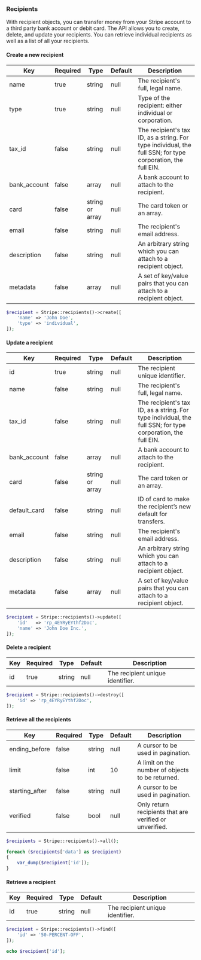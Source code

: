 ### Recipients

With recipient objects, you can transfer money from your Stripe account to a third party bank account or debit card. The API allows you to create, delete, and update your recipients. You can retrieve individual recipients as well as a list of all your recipients.

#### Create a new recipient

Key          | Required | Type            | Default | Description
------------ | -------- | --------------- | ------- | --------------------------
name         | true     | string          | null    | The recipient's full, legal name.
type         | true     | string          | null    | Type of the recipient: either individual or corporation.
tax_id       | false    | string          | null    | The recipient's tax ID, as a string. For type individual, the full SSN; for type corporation, the full EIN.
bank_account | false    | array           | null    | A bank account to attach to the recipient.
card         | false    | string or array | null    | The card token or an array.
email        | false    | string          | null    | The recipient's email address.
description  | false    | string          | null    | An arbitrary string which you can attach to a recipient object.
metadata     | false    | array           | null    | A set of key/value pairs that you can attach to a recipient object.

```php
$recipient = Stripe::recipients()->create([
	'name' => 'John Doe',
	'type' => 'individual',
]);
```

#### Update a recipient

Key          | Required | Type            | Default | Description
------------ | -------- | --------------- | ------- | --------------------------
id           | true     | string          | null    | The recipient unique identifier.
name         | false    | string          | null    | The recipient's full, legal name.
tax_id       | false    | string          | null    | The recipient's tax ID, as a string. For type individual, the full SSN; for type corporation, the full EIN.
bank_account | false    | array           | null    | A bank account to attach to the recipient.
card         | false    | string or array | null    | The card token or an array.
default_card | false    | string          | null    | ID of card to make the recipient’s new default for transfers.
email        | false    | string          | null    | The recipient's email address.
description  | false    | string          | null    | An arbitrary string which you can attach to a recipient object.
metadata     | false    | array           | null    | A set of key/value pairs that you can attach to a recipient object.

```php
$recipient = Stripe::recipients()->update([
	'id'   => 'rp_4EYRyEYthf2Doc',
	'name' => 'John Doe Inc.',
]);
```

#### Delete a recipient

Key | Required | Type   | Default | Description
--- | -------- | ------ | ------- | --------------------------------------------
id  | true     | string | null    | The recipient unique identifier.

```php
$recipient = Stripe::recipients()->destroy([
	'id' => 'rp_4EYRyEYthf2Doc',
]);
```

#### Retrieve all the recipients

Key            | Required | Type   | Default | Description
-------------- | -------- | ------ | ------- | ---------------------------------
ending_before  | false    | string | null    | A cursor to be used in pagination.
limit          | false    | int    | 10      | A limit on the number of objects to be returned.
starting_after | false    | string | null    | A cursor to be used in pagination.
verified       | false    | bool   | null    | Only return recipients that are verified or unverified.

```php
$recipients = Stripe::recipients()->all();

foreach ($recipients['data'] as $recipient)
{
	var_dump($recipient['id']);
}
```

#### Retrieve a recipient

Key | Required | Type   | Default | Description
--- | -------- | ------ | ------- | --------------------------------------------
id  | true     | string | null    | The recipient unique identifier.

```php
$recipient = Stripe::recipients()->find([
	'id' => '50-PERCENT-OFF',
]);

echo $recipient['id'];
```

